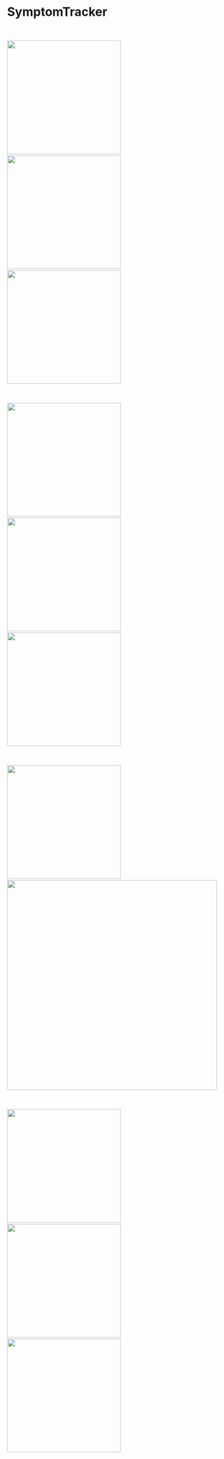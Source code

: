 # SymptomTracker
&nbsp;
<p float="left">
<img src="https://github.com/Kira-Nim/SymptomTracker/blob/main/Screenshots/Screenshot%202022-06-10%20at%2005.31.15.png" width="265"> &nbsp; &nbsp;
<img src="https://github.com/Kira-Nim/SymptomTracker/blob/main/Screenshots/Screenshot%202022-06-10%20at%2005.32.18.png" width="265"> &nbsp; &nbsp;
<img src="https://github.com/Kira-Nim/SymptomTracker/blob/main/Screenshots/Screenshot%202022-06-10%20at%2005.33.09.png" width="265"> 
</p>
&nbsp;
<p float="left">
<img src="https://github.com/Kira-Nim/SymptomTracker/blob/main/Screenshots/Screenshot%202022-06-10%20at%2005.34.10.png" width="265"> &nbsp; &nbsp;
<img src="https://github.com/Kira-Nim/SymptomTracker/blob/main/Screenshots/Screenshot%202022-06-10%20at%2005.34.30.png" width="265"> &nbsp; &nbsp;
<img src="https://github.com/Kira-Nim/SymptomTracker/blob/main/Screenshots/Screenshot%202022-06-10%20at%2005.34.57.png" width="265"> 
</p>
&nbsp;
<p float="left">
<img src="https://github.com/Kira-Nim/SymptomTracker/blob/main/Screenshots/Screenshot%202022-06-10%20at%2005.35.24.png" width="265">
&nbsp; &nbsp; &nbsp; &nbsp;
<img src="https://github.com/Kira-Nim/SymptomTracker/blob/main/Screenshots/Screenshot%202022-06-10%20at%2005.35.24%20-%202.png" width="490">
</p>
&nbsp;
<p float="left">
<img src="https://github.com/Kira-Nim/SymptomTracker/blob/main/Screenshots/Screenshot%202022-06-10%20at%2005.36.18.png" width="265"> &nbsp; &nbsp;
<img src="https://github.com/Kira-Nim/SymptomTracker/blob/main/Screenshots/Screenshot%202022-06-10%20at%2005.36.40.png" width="265"> &nbsp; &nbsp;
<img src="https://github.com/Kira-Nim/SymptomTracker/blob/main/Screenshots/Screenshot%202022-06-10%20at%2005.36.57.png" width="265">
</p>
